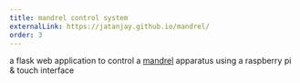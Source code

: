 ```yaml
---
title: mandrel control system
externalLink: https://jatanjay.github.io/mandrel/
order: 3
---
```

a flask web application to control a [mandrel](https://www.elcometer.com/en/elcometer-1510-conical-mandrel-bend-tester.html) apparatus using a raspberry pi & touch interface